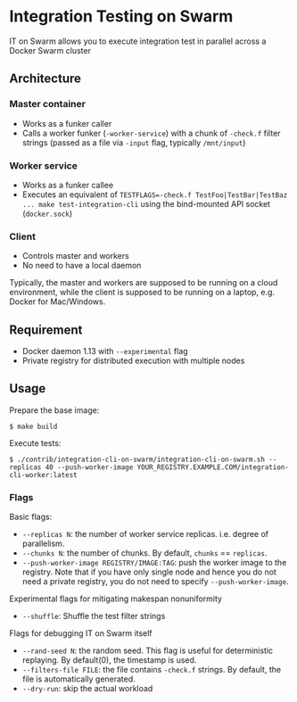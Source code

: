 # Integration Testing on Swarm

IT on Swarm allows you to execute integration test in parallel across a Docker Swarm cluster

## Architecture

### Master container

  - Works as a funker caller
  - Calls a worker funker (`-worker-service`) with a chunk of `-check.f` filter strings (passed as a file via `-input` flag, typically `/mnt/input`)

### Worker service

  - Works as a funker callee
  - Executes an equivalent of `TESTFLAGS=-check.f TestFoo|TestBar|TestBaz ... make test-integration-cli` using the bind-mounted API socket (`docker.sock`)

### Client

  - Controls master and workers
  - No need to have a local daemon

Typically, the master and workers are supposed to be running on a cloud environment,
while the client is supposed to be running on a laptop, e.g. Docker for Mac/Windows.

## Requirement

  - Docker daemon 1.13 with `--experimental` flag
  - Private registry for distributed execution with multiple nodes

## Usage

Prepare the base image:

    $ make build

Execute tests:

    $ ./contrib/integration-cli-on-swarm/integration-cli-on-swarm.sh --replicas 40 --push-worker-image YOUR_REGISTRY.EXAMPLE.COM/integration-cli-worker:latest 


### Flags

Basic flags:

* `--replicas N`: the number of worker service replicas. i.e. degree of parallelism.
* `--chunks N`: the number of chunks. By default, `chunks` == `replicas`.
* `--push-worker-image REGISTRY/IMAGE:TAG`: push the worker image to the registry. Note that if you have only single node and hence you do not need a private registry, you do not need to specify `--push-worker-image`.

Experimental flags for mitigating makespan nonuniformity

* `--shuffle`: Shuffle the test filter strings

Flags for debugging IT on Swarm itself

* `--rand-seed N`: the random seed. This flag is useful for deterministic replaying. By default(0), the timestamp is used.
* `--filters-file FILE`: the file contains `-check.f` strings. By default, the file is automatically generated.
* `--dry-run`: skip the actual workload
